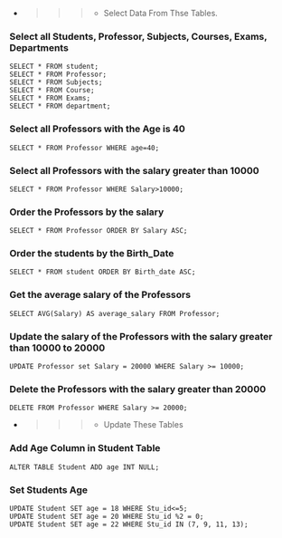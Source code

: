 * >>> - Select Data From Thse Tables.
 
### Select all Students, Professor, Subjects, Courses, Exams, Departments

```
SELECT * FROM student;
SELECT * FROM Professor;
SELECT * FROM Subjects;
SELECT * FROM Course;
SELECT * FROM Exams;
SELECT * FROM department;
```


### Select all Professors with the Age is 40

```
SELECT * FROM Professor WHERE age=40;
```
  
### Select all Professors with the salary greater than 10000

```
SELECT * FROM Professor WHERE Salary>10000;
```
  
### Order the Professors by the salary

```
SELECT * FROM Professor ORDER BY Salary ASC;
```
   
### Order the students by the Birth_Date

```
SELECT * FROM student ORDER BY Birth_date ASC;
```
  
### Get the average salary of the Professors

```
SELECT AVG(Salary) AS average_salary FROM Professor;
```
  
### Update the salary of the Professors with the salary greater than 10000 to 20000

```
UPDATE Professor set Salary = 20000 WHERE Salary >= 10000; 
```
  
### Delete the Professors with the salary greater than 20000

```
DELETE FROM Professor WHERE Salary >= 20000;
```
		
* >>> - Update These Tables
	
	
### Add Age Column in Student Table

```
ALTER TABLE Student ADD age INT NULL;
```
  
### Set Students Age

```
UPDATE Student SET age = 18 WHERE Stu_id<=5; 
UPDATE Student SET age = 20 WHERE Stu_id %2 = 0; 
UPDATE Student SET age = 22 WHERE Stu_id IN (7, 9, 11, 13); 
```
  
  
  
  
  
